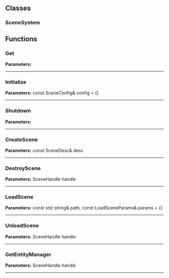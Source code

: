 
## Classes

### SceneSystem




## Functions

### Get



**Parameters:** 

---

### Initialize



**Parameters:** const SceneConfig& config = {}

---

### Shutdown



**Parameters:** 

---

### CreateScene



**Parameters:** const SceneDesc& desc

---

### DestroyScene



**Parameters:** SceneHandle handle

---

### LoadScene



**Parameters:** const std::string& path, const LoadSceneParams& params = {}

---

### UnloadScene



**Parameters:** SceneHandle handle

---

### GetEntityManager



**Parameters:** SceneHandle handle

---
